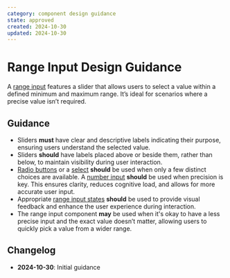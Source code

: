 ```yaml
---
category: component design guidance
state: approved
created: 2024-10-30
updated: 2024-10-30
---
```


# Range Input Design Guidance

A [range input](https://clarity.design/documentation/range) features a slider that allows users to select a value within a defined minimum and maximum range. It’s ideal for scenarios where a precise value isn’t required.

## Guidance

- Sliders **must** have clear and descriptive labels indicating their purpose, ensuring users understand the selected value.
- Sliders **should** have labels placed above or beside them, rather than below, to maintain visibility during user interaction.
- [Radio buttons](https://clarity.design/documentation/radio) or a [select](https://clarity.design/documentation/select) **should** be used when only a few distinct choices are available. A [number input](https://clarity.design/documentation/input) **should** be used when precision is key. This ensures clarity, reduces cognitive load, and allows for more accurate user input.
- Appropriate [range input states](https://clarity.design/documentation/range#states) **should** be used to provide visual feedback and enhance the user experience during interaction.
- The range input component **may** be used when it's okay to have a less precise input and the exact value doesn’t matter, allowing users to quickly pick a value from a wider range.

## Changelog

- **2024-10-30**: Initial guidance
